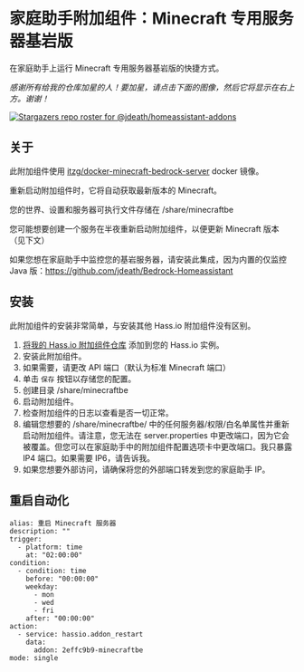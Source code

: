 # 家庭助手附加组件：Minecraft 专用服务器基岩版
在家庭助手上运行 Minecraft 专用服务器基岩版的快捷方式。

_感谢所有给我的仓库加星的人！要加星，请点击下面的图像，然后它将显示在右上方。谢谢！_

[![Stargazers repo roster for @jdeath/homeassistant-addons](https://reporoster.com/stars/jdeath/homeassistant-addons)](https://github.com/jdeath/homeassistant-addons/stargazers)

## 关于

此附加组件使用 [itzg/docker-minecraft-bedrock-server](https://github.com/itzg/docker-minecraft-bedrock-server/) docker 镜像。

重新启动附加组件时，它将自动获取最新版本的 Minecraft。

您的世界、设置和服务器可执行文件存储在 /share/minecraftbe

您可能想要创建一个服务在半夜重新启动附加组件，以便更新 Minecraft 版本（见下文）

如果您想在家庭助手中监控您的基岩服务器，请安装此集成，因为内置的仅监控 Java 版：https://github.com/jdeath/Bedrock-Homeassistant

## 安装

此附加组件的安装非常简单，与安装其他 Hass.io 附加组件没有区别。

1. [将我的 Hass.io 附加组件仓库][repository] 添加到您的 Hass.io 实例。
1. 安装此附加组件。
2. 如果需要，请更改 API 端口（默认为标准 Minecraft 端口）
3. 单击 `保存` 按钮以存储您的配置。
4. 创建目录 /share/minecraftbe
5. 启动附加组件。
6. 检查附加组件的日志以查看是否一切正常。
7. 编辑您想要的 /share/minecraftbe/ 中的任何服务器/权限/白名单属性并重新启动附加组件。请注意，您无法在 server.properties 中更改端口，因为它会被覆盖。但您可以在家庭助手中的附加组件配置选项卡中更改端口。我只暴露 IP4 端口。如果需要 IP6，请告诉我。
8. 如果您想要外部访问，请确保将您的外部端口转发到您的家庭助手 IP。

## 重启自动化

```
alias: 重启 Minecraft 服务器
description: ""
trigger:
  - platform: time
    at: "02:00:00"
condition:
  - condition: time
    before: "00:00:00"
    weekday:
      - mon
      - wed
      - fri
    after: "00:00:00"
action:
  - service: hassio.addon_restart
    data:
      addon: 2effc9b9-minecraftbe
mode: single
```
[repository]: https://github.com/jdeath/homeassistant-addons